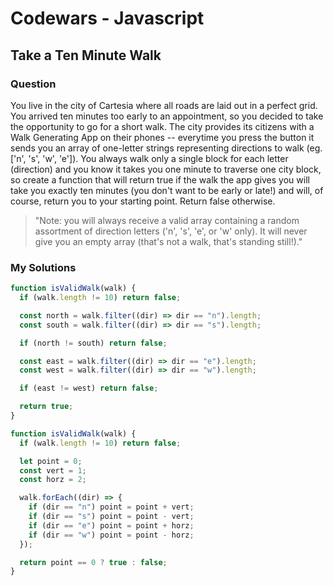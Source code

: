 # Codewars - Javascript

## Take a Ten Minute Walk

### Question

You live in the city of Cartesia where all roads are laid out in a perfect grid. You arrived ten minutes too early to an appointment, so you decided to take the opportunity to go for a short walk. The city provides its citizens with a Walk Generating App on their phones -- everytime you press the button it sends you an array of one-letter strings representing directions to walk (eg. ['n', 's', 'w', 'e']). You always walk only a single block for each letter (direction) and you know it takes you one minute to traverse one city block, so create a function that will return true if the walk the app gives you will take you exactly ten minutes (you don't want to be early or late!) and will, of course, return you to your starting point. Return false otherwise.

> "Note: you will always receive a valid array containing a random assortment of direction letters ('n', 's', 'e', or 'w' only). It will never give you an empty array (that's not a walk, that's standing still!)."

### My Solutions

```js
function isValidWalk(walk) {
  if (walk.length != 10) return false;

  const north = walk.filter((dir) => dir == "n").length;
  const south = walk.filter((dir) => dir == "s").length;

  if (north != south) return false;

  const east = walk.filter((dir) => dir == "e").length;
  const west = walk.filter((dir) => dir == "w").length;

  if (east != west) return false;

  return true;
}
```

```js
function isValidWalk(walk) {
  if (walk.length != 10) return false;

  let point = 0;
  const vert = 1;
  const horz = 2;

  walk.forEach((dir) => {
    if (dir == "n") point = point + vert;
    if (dir == "s") point = point - vert;
    if (dir == "e") point = point + horz;
    if (dir == "w") point = point - horz;
  });

  return point == 0 ? true : false;
}
```
